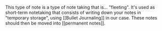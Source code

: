 This type of note is a type of note taking that is... "fleeting". It's used as short-term notetaking that consists of writing down your notes in "temporary storage", using [[Bullet Journaling]] in our case. These notes should then be moved into [[permanent notes]]. 